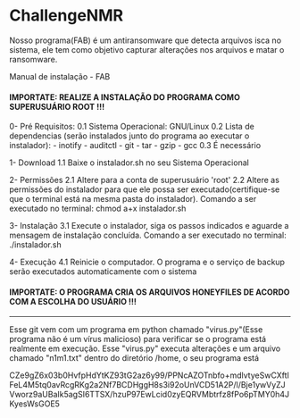 # ChallengeNMR

Nosso programa(FAB) é um antiransomware que detecta arquivos isca no sistema, ele tem como objetivo capturar alterações nos arquivos e matar o ransomware.

Manual de instalação - FAB

#### IMPORTATE: REALIZE A INSTALAÇÃO DO PROGRAMA COMO SUPERUSUÁRIO ROOT !!! ####

0- Pré Requisitos:
    0.1 Sistema Operacional: GNU/Linux
    0.2 Lista de dependencias (serão instalados junto do programa ao executar o instalador):
    -  inotify
    -  auditctl
    -  git
    -  tar
    -  gzip
    -  gcc
    0.3 É necessário


1- Download
    1.1 Baixe o instalador.sh no seu Sistema Operacional

2- Permissões
    2.1 Altere para a conta de superusuário 'root'
    2.2 Altere as permissões do instalador para que ele possa ser executado(certifique-se que o terminal está na mesma pasta do instalador). 
    Comando a ser executado no terminal: chmod a+x instalador.sh

3- Instalação
    3.1 Execute o instalador, siga os passos indicados e aguarde a mensagem de instalação concluída.
    Comando a ser executado no terminal: ./instalador.sh

4- Execução
    4.1 Reinicie o computador. O programa e o serviço de backup serão executados automaticamente com o sistema

#### IMPORTATE: O PROGRAMA CRIA OS ARQUIVOS HONEYFILES DE ACORDO COM A ESCOLHA DO USUÁRIO !!! ####

----------------------------------------------------------------------------------------------------------------------------------------------------

Esse git vem com um programa em python chamado "virus.py"(Esse programa não é um vírus malicioso) para verificar se o programa está realmente em execução.
Esse "virus.py" executa alterações e um arquivo chamado "n1m1.txt" dentro do diretório /home, o seu programa está 


CZe9gZ6x03b0HvfpHdYtKZ93tG2az6y99/PPNcAZOTnbfo+mdlvtyeSwCXftlFeL4M5tq0avRcgRKg2a2Nf7BCDHggH8s3i92oUnVCD51A2P/l/Bje1ywVyZJVworz9aUBaIk5agSI6TTSX/hzuP97EwLcid0zyEQRVMbtrfz8fPo6pTMY0h4JKyesWsGOE5
